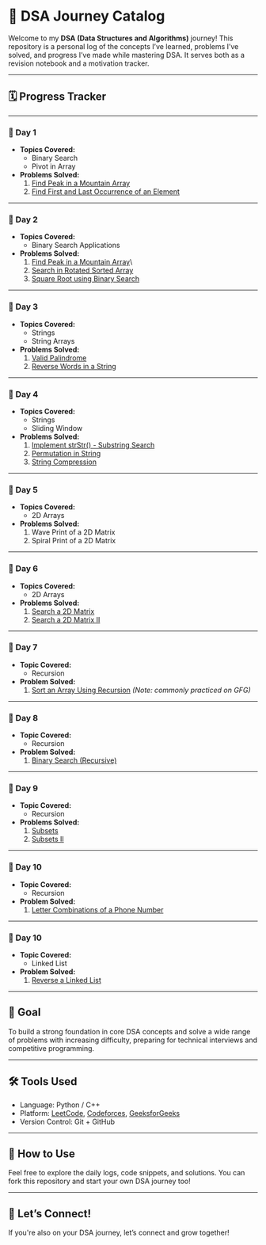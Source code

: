 # 📘 DSA Journey Catalog

Welcome to my **DSA (Data Structures and Algorithms)** journey! This repository is a personal log of the concepts I’ve learned, problems I’ve solved, and progress I’ve made while mastering DSA. It serves both as a revision notebook and a motivation tracker.

---

## 🗓️ Progress Tracker

---

### 📅 Day 1
- **Topics Covered:**
  - Binary Search
  - Pivot in Array
- **Problems Solved:**
  1. [Find Peak in a Mountain Array](https://leetcode.com/problems/peak-index-in-a-mountain-array/) 
  2. [Find First and Last Occurrence of an Element](https://leetcode.com/problems/find-first-and-last-position-of-element-in-sorted-array/)

---

### 📅 Day 2
- **Topics Covered:**
  - Binary Search Applications
- **Problems Solved:**
  1. [Find Peak in a Mountain Array](https://leetcode.com/problems/peak-index-in-a-mountain-array/)\
  2. [Search in Rotated Sorted Array](https://leetcode.com/problems/search-in-rotated-sorted-array/) 
  3. [Square Root using Binary Search](https://leetcode.com/problems/sqrtx/) 

---

### 📅 Day 3
- **Topics Covered:**
  - Strings
  - String Arrays
- **Problems Solved:**
  1. [Valid Palindrome](https://leetcode.com/problems/valid-palindrome/)
  2. [Reverse Words in a String](https://leetcode.com/problems/reverse-words-in-a-string/) 

---

### 📅 Day 4
- **Topics Covered:**
  - Strings
  - Sliding Window
- **Problems Solved:**
  1. [Implement strStr() - Substring Search](https://leetcode.com/problems/implement-strstr/)
  2. [Permutation in String](https://leetcode.com/problems/permutation-in-string/)
  3. [String Compression](https://leetcode.com/problems/string-compression/)
---

### 📅 Day 5
- **Topics Covered:**
  - 2D Arrays
- **Problems Solved:**
  1. Wave Print of a 2D Matrix
  2. Spiral Print of a 2D Matrix
 
---
 
### 📅 Day 6
- **Topics Covered:**
  - 2D Arrays
- **Problems Solved:**
  1. [Search a 2D Matrix](https://leetcode.com/problems/search-a-2d-matrix/)
  2. [Search a 2D Matrix II](https://leetcode.com/problems/search-a-2d-matrix-ii/)


---

### 📅 Day 7
- **Topic Covered:**
  - Recursion
- **Problem Solved:**
  1. [Sort an Array Using Recursion](https://www.geeksforgeeks.org/sort-a-stack-using-recursion/) *(Note: commonly practiced on GFG)*

---

### 📅 Day 8
- **Topic Covered:**
  - Recursion
- **Problem Solved:**
  1. [Binary Search (Recursive)](https://leetcode.com/problems/binary-search/)

---

### 📅 Day 9
- **Topic Covered:**
  - Recursion
- **Problems Solved:**
  1. [Subsets](https://leetcode.com/problems/subsets/)
  2. [Subsets II](https://leetcode.com/problems/subsets-ii/)

---

### 📅 Day 10
- **Topic Covered:**
  - Recursion
- **Problem Solved:**
  1. [Letter Combinations of a Phone Number](https://leetcode.com/problems/letter-combinations-of-a-phone-number/)
---


### 📅 Day 10
- **Topic Covered:**
  - Linked List
- **Problem Solved:**
  1. [Reverse a Linked List](https://leetcode.com/problems/reverse-linked-list/description/)
---

## 🎯 Goal
To build a strong foundation in core DSA concepts and solve a wide range of problems with increasing difficulty, preparing for technical interviews and competitive programming.

---

## 🛠️ Tools Used
- Language: Python / C++
- Platform: [LeetCode](https://leetcode.com/), [Codeforces](https://codeforces.com/), [GeeksforGeeks](https://www.geeksforgeeks.org/)
- Version Control: Git + GitHub

---

## 🚀 How to Use
Feel free to explore the daily logs, code snippets, and solutions. You can fork this repository and start your own DSA journey too!

---

## 🙌 Let’s Connect!
If you're also on your DSA journey, let’s connect and grow together!

